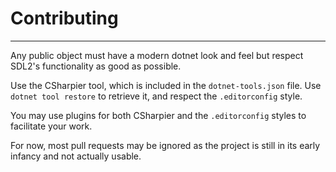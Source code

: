 # Contributing

---

Any public object must have a modern dotnet look and feel but respect SDL2's functionality as good as possible.

Use the CSharpier tool, which is included in the `dotnet-tools.json` file. Use `dotnet tool restore` to retrieve it, and
respect the `.editorconfig` style.

You may use plugins for both CSharpier and the `.editorconfig` styles to facilitate your work.

For now, most pull requests may be ignored as the project is still in its early infancy and not actually usable.
